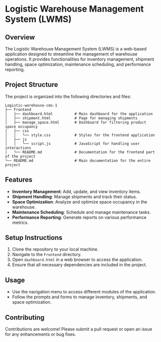 # Logistic Warehouse Management System (LWMS)

## Overview
The Logistic Warehouse Management System (LWMS) is a web-based application designed to streamline the management of warehouse operations. It provides functionalities for inventory management, shipment handling, space optimization, maintenance scheduling, and performance reporting.

## Project Structure
The project is organized into the following directories and files:

```
Logistic-warehouse-cms-1
├── Frontend
│   ├── dashboard.html          # Main dashboard for the application
│   ├── shipment.html           # Page for managing shipments
│   ├── manage_space.html       # Dashboard for filtering product space occupancy
│   ├── css
│   │   └── style.css           # Styles for the frontend application
│   ├── js
│   │   └── script.js           # JavaScript for handling user interactions
│   └── README.md               # Documentation for the frontend part of the project
└── README.md                   # Main documentation for the entire project
```

## Features
- **Inventory Management**: Add, update, and view inventory items.
- **Shipment Handling**: Manage shipments and track their status.
- **Space Optimization**: Analyze and optimize space occupancy in the warehouse.
- **Maintenance Scheduling**: Schedule and manage maintenance tasks.
- **Performance Reporting**: Generate reports on various performance metrics.

## Setup Instructions
1. Clone the repository to your local machine.
2. Navigate to the `Frontend` directory.
3. Open `dashboard.html` in a web browser to access the application.
4. Ensure that all necessary dependencies are included in the project.

## Usage
- Use the navigation menu to access different modules of the application.
- Follow the prompts and forms to manage inventory, shipments, and space optimization.

## Contributing
Contributions are welcome! Please submit a pull request or open an issue for any enhancements or bug fixes.